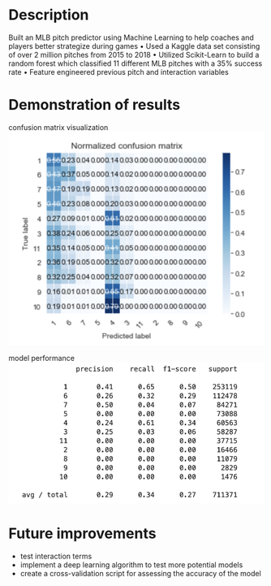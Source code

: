 # Description

Built an MLB pitch predictor using Machine Learning to help coaches and players better strategize during games
•	Used a Kaggle data set consisting of over 2 million pitches from 2015 to 2018 
•	Utilized Scikit-Learn to build a random forest which classified 11 different MLB pitches with a 35% success rate
•	Feature engineered previous pitch and interaction variables

# Demonstration of results

confusion matrix visualization
![](matrix.png)

model performance
![](performance_table.png)

# Future improvements

+ test interaction terms
+ implement a deep learning algorithm to test more potential models
+ create a cross-validation script for assessing the accuracy of the model
